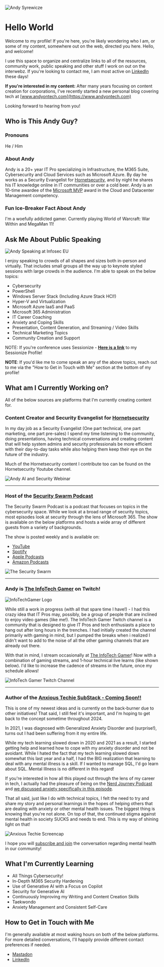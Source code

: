 ![Andy Syrewicze](AndyIgnitePhoto.png)

# Hello World

Welcome to my profile! If you're here, you're likely wondering who I am, or some of my content, somewhere out on the web, directed you here. Hello, and welcome!

I use this space to organize and centralize links to all of the resources, community work, public speaking and other stuff I work on out on the interwebz. If you're looking to contact me, I am most active on [LinkedIn](https://www.linkedin.com/in/asyrewicze) these days!

**If you're interested in my content:** After many years focusing on content creation for corporations, I've recently started a new personal blog covering tech at [www.andyontech.com](https://www.andyontech.com)

Looking forward to hearing from you!

## Who is This Andy Guy?

### **Pronouns**

He / Him

### **About Andy**

Andy is a 20+ year IT Pro specializing in Infrastructure, the M365 Suite, Cybersecurity and Cloud Services such as Microsoft Azure. By day he works as a Security Evangelist for [Hornetsecurity](https://www.hornetsecurity.com), and by night he shares his IT knowledge online in IT communities or over a cold beer. Andy is an 10-time awardee of the [Microsoft MVP](https://mvp.microsoft.com/en-us/PublicProfile/5000844?fullName=Andy%20Syrewicze) award in the Cloud and Datacenter Management competency.

### **Fun Ice-Breaker Fact About Andy**

I'm a woefully addicted gamer. Currently playing World of Warcraft: War Within and MegaMan 11!

## Ask Me About Public Speaking

![Andy Speaking at Infosec EU](AndyInfosecEU.png)

I enjoy speaking to crowds of all shapes and sizes both in-person and virtually. That includes small groups all the way up to keynote styled sessions with large crowds in the audience. I'm able to speak on the below topics:

- Cybersecurity
- PowerShell
- Windows Server Stack (Including Azure Stack HCI!)
- Hyper-V and Virtualization
- Microsoft Azure IaaS and PaaS
- Microsoft 365 Administration
- IT Career Coaching
- Anxiety and Coping Skills
- Presentation, Content Generation, and Streaming / Video Skills
- Technical Marketing Topics
- Community Creation and Support

NOTE: If you're conference uses Sessionize - [**Here is a link**](https://sessionize.com/andy-syrewicze/) to my Sessionize Profile!

**NOTE**: If you'd like me to come speak an any of the above topics, reach out to me via the "How to Get in Touch with Me" section at the bottom of my profile!

## What am I Currently Working on?

All of the below sources are platforms that I'm currently creating content for.

### **Content Creator and Security Evangelist for [Hornetsecurity](https://www.hornetsecurity.com)**

In my day job as a Security Evangelist (One part technical, one part marketing, one part pre-sales) I spend my time listening to the community, doing presentations, having technical conversations and creating content that will help system admins and security professionals be more efficient with their day-to-day tasks while also helping them keep their eye on the future of the industry.

Much of the Hornetsecurity content I contribute too can be found on the Hornetsecurity Youtube channel.

![Andy AI and Security Webinar](AndyWebinarImage.png)

---

### **Host of the [Security Swarm Podcast](https://www.youtube.com/playlist?list=PLZDR2zpfWAzvGsR0qDMXiAiRoHcMogWhw)**

The Security Swarm Podcast is a podcast that focuses on topics in the cybersecurity space. While we look at a broad range of security topics, most episodes look at security through the lens of Microsoft 365. The show is available on the below platforms and hosts a wide array of different guests from a variety of backgrounds.

The show is posted weekly and is available on:

- [YouTube](https://www.youtube.com/playlist?list=PLZDR2zpfWAzvGsR0qDMXiAiRoHcMogWhw)
- [Spotify](https://open.spotify.com/show/4C2NbAbOlhgx0Fo3bkg712)
- [Apple Podcasts](https://podcasts.apple.com/us/podcast/the-security-swarm-a-hornetsecurity-podcast/id1605128233)
- [Amazon Podcasts](https://www.amazon.com/The-SysAdmin-DOJO-Podcast/dp/B09QK5GNWH)

![The Security Swarm](SecuritySwarmLogo.png)

---

### **Andy is [The InfoTech Gamer](https://www.twitch.tv/theinfotechgamer) on Twitch!**

![InfoTechGamer Logo](TwitchChannelLogo.png)

While still a work in progress (with all that spare time I have!) - I had this crazy idea that IT Pros may, possibly, be a group of people that are inclined to enjoy video games (like me!). The InfoTech Gamer Twitch channel is a community that is designed to give IT Pros and tech enthusiasts a place to hang out after long hours in the trenches. I had initially created the channel primarily with gaming in mind, but I pumped the breaks when i realized I didn't want to add to the noise of all the other gaming channels that are already out there.

With that in mind, I stream occasionally at [The InfoTech Gamer](https://www.twitch.tv/theinfotechgamer)! Now with a combination of gaming streams, and 1-hour technical live learns (like shown below). I'd like to increase the cadence of streams in the future, once my schedule allows!

![InfoTech Gamer Twitch Channel](TwitchChannelGraphics.png)

---

### **Author of the [Anxious Techie SubStack - Coming Soon!!](https://anxioustechy.substack.com)**

This is one of my newest ideas and is currently on the back-burner due to other initiatives! That said, I still feel it's important, and I'm hoping to get back to the concept sometime throughout 2024.

In 2021, I was diagnosed with Generalized Anxiety Disorder and (surprise!), turns out I had been suffering from it my entire life.

While my tech learning slowed down in 2020 and 2021 as a result, I started getting help and learned how to cope with my anxiety disorder and not be avoidant. While I hated the fact that my tech learning slowed down somewhat this last year and a half, I had the BIG realization that learning to deal with any mental illness is a skill. If I wanted to manage SQL, I'd go learn about SQL. Mental Illness is no different in this regard!

If you're interested in how all this played out through the lens of my career in tech, I actually had the pleasure of being on the [Nerd Journey Podcast](https://nerd-journey.com) and [we discussed anxiety specifically in this episode](https://nerd-journey.com/anxious-living-worry-and-hope-with-andy-syrewicze-3-3/).

That all said, just like I do with technical topics, I felt the need to try and share my story and personal learnings in the hopes of helping others that are dealing with anxiety or other mental health issues. The biggest thing is knowing that you're not alone. On top of that, the continued stigma against mental health in society SUCKS and needs to end. This is my way of shining light on that!

![Anxious Techie Screencap](anxioustechyscreencap.png)

I hope you will [subscribe and join](https://anxioustechie.substack.com) the conversation regarding mental health in our community!

## What I'm Currently Learning

- All Things Cybersecurity!
- In-Depth M365 Security Hardening
- Use of Generative AI with a Focus on Copilot
- Security for Generative AI
- Continuously Improving my Writing and Content Creation Skills
- Taekwondo
- Anxiety Management and Consistent Self-Care

## How to Get in Touch with Me

I'm generally available at most waking hours on both of the below platforms. For more detailed conversations, I'll happily provide different contact preferences if needed.

- [Mastadon](https://infosec.exchange/@andysandwich)
- [LinkedIn](https://www.linkedin.com/in/asyrewicze)

<!--
**asyrewicze/asyrewicze** is a ✨ _special_ ✨ repository because its `README.md` (this file) appears on your GitHub profile.

Here are some ideas to get you started:

- 🔭 I’m currently working on ...
- 🌱 I’m currently learning ...
- 👯 I’m looking to collaborate on ...
- 🤔 I’m looking for help with ...
- 💬 Ask me about ...
- 📫 How to reach me: ...
- 😄 Pronouns: ...
- ⚡ Fun fact: ...
-->
